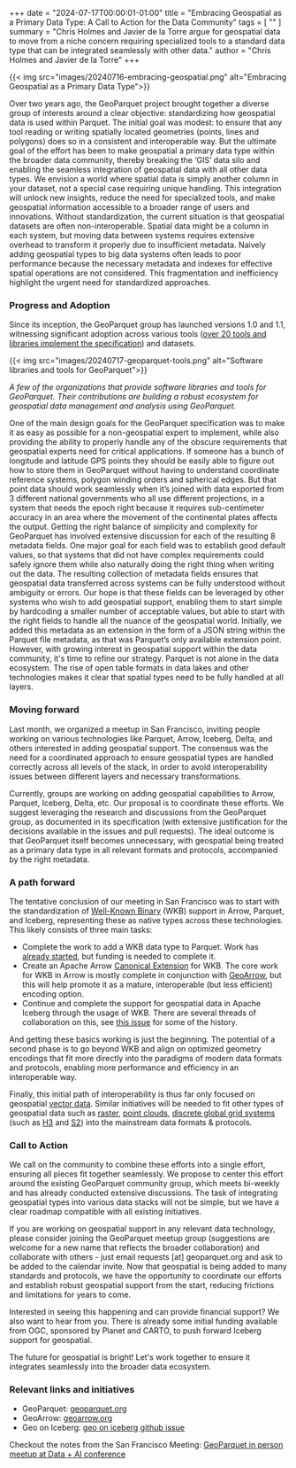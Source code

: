 +++
date = "2024-07-17T00:00:01-01:00"
title = "Embracing Geospatial as a Primary Data Type: A Call to Action for the Data Community"
tags = [ ""
]
summary = "Chris Holmes and Javier de la Torre argue for geospatial data to move from a niche concern requiring specialized tools to a standard data type that can be integrated seamlessly with other data."
author = "Chris Holmes and Javier de la Torre"
+++

{{< img src="images/20240716-embracing-geospatial.png" alt="Embracing Geospatial as a Primary Data Type">}}

Over two years ago, the GeoParquet project brought together a diverse group of interests around a clear objective: standardizing how geospatial data is used within Parquet. The initial goal was modest: to ensure that any tool reading or writing spatially located geometries (points, lines and polygons) does so in a consistent and interoperable way. But the ultimate goal of the effort has been to make geospatial a primary data type within the broader data community, thereby breaking the ‘GIS’ data silo and enabling the seamless integration of geospatial data with all other data types. We envision a world where spatial data is simply another column in your dataset, not a special case requiring unique handling. This integration will unlock new insights, reduce the need for specialized tools, and make geospatial information accessible to a broader range of users and innovations.
Without standardization, the current situation is that geospatial datasets are often non-interoperable. Spatial data might be a column in each system, but moving data between systems requires extensive overhead to transform it properly due to insufficient metadata. Naively adding geospatial types to big data systems often leads to poor performance because the necessary metadata and indexes for effective spatial operations are not considered. This fragmentation and inefficiency highlight the urgent need for standardized approaches.

### Progress and Adoption
Since its inception, the GeoParquet group has launched versions 1.0 and 1.1, witnessing significant adoption across various tools ([over 20 tools and libraries implement the specification](https://geoparquet.org/#implementations)) and datasets.

{{< img src="images/20240717-geoparquet-tools.png" alt="Software libraries and tools for GeoParquet">}}

_A few of the organizations that provide software libraries and tools for GeoParquet. Their contributions are building a robust ecosystem for geospatial data management and analysis using GeoParquet._

One of the main design goals for the GeoParquet specification was to make it as easy as possible for a non-geospatial expert to implement, while also providing the ability to properly handle any of the obscure requirements that geospatial experts need for critical applications. If someone has a bunch of longitude and latitude GPS points they should be easily able to figure out how to store them in GeoParquet without having to understand coordinate reference systems, polygon winding orders and spherical edges. But that point data should work seamlessly when it’s joined with data exported from 3 different national governments who all use different projections, in a system that needs the epoch right because it requires sub-centimeter accuracy in an area where the movement of the continental plates affects the output. 
Getting the right balance of simplicity and complexity for GeoParquet has involved extensive discussion for each of the resulting 8 metadata fields. One major goal for each field was to establish good default values, so that systems that did not have complex requirements could safely ignore them while also naturally doing the right thing when writing out the data. The resulting collection of metadata fields ensures that geospatial data transferred across systems can be fully understood without ambiguity or errors. Our hope is that these fields can be leveraged by other systems who wish to add geospatial support, enabling them to start simple by hardcoding a smaller number of acceptable values, but able to start with the right fields to handle all the nuance of the geospatial world.
Initially, we added this metadata as an extension in the form of a JSON string within the Parquet file metadata, as that was Parquet’s only available extension point. However, with growing interest in geospatial support within the data community, it's time to refine our strategy. Parquet is not alone in the data ecosystem. The rise of open table formats in data lakes and other technologies makes it clear that spatial types need to be fully handled at all layers.

### Moving forward
Last month, we organized a meetup in San Francisco, inviting people working on various technologies like Parquet, Arrow, Iceberg, Delta, and others interested in adding geospatial support. The consensus was the need for a coordinated approach to ensure geospatial types are handled correctly across all levels of the stack, in order to avoid interoperability issues between different layers and necessary transformations.

Currently, groups are working on adding geospatial capabilities to Arrow, Parquet, Iceberg, Delta, etc. Our proposal is to coordinate these efforts. We suggest leveraging the research and discussions from the GeoParquet group, as documented in its specification (with extensive justification for the decisions available in the issues and pull requests). The ideal outcome is that GeoParquet itself becomes unnecessary, with geospatial being treated as a primary data type in all relevant formats and protocols, accompanied by the right metadata.

### A path forward
The tentative conclusion of our meeting in San Francisco was to start with the standardization of [Well-Known Binary](https://en.wikipedia.org/wiki/Well-known_text_representation_of_geometry) (WKB) support in Arrow, Parquet, and Iceberg, representing these as native types across these technologies. This likely consists of three main tasks:
* Complete the work to add a WKB data type to Parquet. Work has [already started](https://github.com/apache/parquet-format/pull/240), but funding is needed to complete it.
* Create an Apache Arrow [Canonical Extension](https://arrow.apache.org/docs/format/CanonicalExtensions.html#official-list) for WKB. The core work for WKB in Arrow is mostly complete in conjunction with [GeoArrow](https://geoarrow.org/), but this will help promote it as a mature, interoperable (but less efficient) encoding option.
* Continue and complete the support for geospatial data in Apache Iceberg through the usage of WKB. There are several threads of collaboration on this, see [this issue](https://github.com/apache/iceberg/issues/2586) for some of the history.

And getting these basics working is just the beginning. The potential of a second phase is to go beyond WKB and align on optimized geometry encodings that fit more directly into the paradigms of modern data formats and protocols, enabling more performance and efficiency in an interoperable way.

Finally, this initial path of interoperability is thus far only focused on geospatial [vector data](https://en.wikipedia.org/wiki/Data_model_(GIS)#Vector_data_model). Similar initiatives will be needed to fit other types of geospatial data such as [raster](https://en.wikipedia.org/wiki/Data_model_(GIS)#Raster_data_model), [point clouds](https://en.wikipedia.org/wiki/Point_cloud), [discrete global grid systems](https://en.wikipedia.org/wiki/Discrete_global_grid) (such as [H3](https://h3geo.org) and [S2](https://s2geometry.io)) into the mainstream data formats & protocols. 

### Call to Action
We call on the community to combine these efforts into a single effort, ensuring all pieces fit together seamlessly. We propose to center this effort around the existing GeoParquet community group, which meets bi-weekly and has already conducted extensive discussions. The task of integrating geospatial types into various data stacks will not be simple, but we have a clear roadmap compatible with all existing initiatives. 

If you are working on geospatial support in any relevant data technology, please consider joining the GeoParquet meetup group (suggestions are welcome for a new name that reflects the broader collaboration) and collaborate with others - just email requests [at] geoparquet.org and ask to be added to the calendar invite. Now that geospatial is being added to many standards and protocols, we have the opportunity to coordinate our efforts and establish robust geospatial support from the start, reducing frictions and limitations for years to come. 

Interested in seeing this happening and can provide financial support? We also want to hear from you. There is already some initial funding available from OGC, sponsored by Planet and CARTO, to push forward Iceberg support for geospatial.

The future for geospatial is bright! Let's work together to ensure it integrates seamlessly into the broader data ecosystem.

### Relevant links and initiatives
* GeoParquet: [geoparquet.org](https://geoparquet.org)
* GeoArrow: [geoarrow.org](https://geoarrow.org/)
* Geo on Iceberg: [geo on iceberg github issue](https://github.com/apache/iceberg/issues/2586)

Checkout the notes from the San Francisco Meeting: [GeoParquet in person meetup at Data + AI conference](https://docs.google.com/document/d/1Dj9F8185qmrz2CpEvgKDlXQkHpBL8CjqGy_JS-hMetI/edit#heading=h.d8n988fv1mve) 
